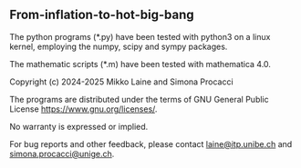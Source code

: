 
## From-inflation-to-hot-big-bang
                                                                                               
The python programs (*.py) have been tested with python3 on a linux kernel, employing the numpy, scipy and sympy packages.                                 

The mathematic scripts (*.m) have been tested with mathematica 4.0.                            
                                                                                                
Copyright (c) 2024-2025 Mikko Laine and Simona Procacci                                        

The programs are distributed under the terms of GNU General Public License <https://www.gnu.org/licenses/>.                                    

No warranty is expressed or implied.                                                           
                                                                                                
For bug reports and other feedback, please contact <laine@itp.unibe.ch> and <simona.procacci@unige.ch>.                                           

